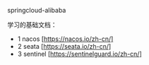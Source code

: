 springcloud-alibaba

学习的基础文档：
* 1 nacos   [https://nacos.io/zh-cn/]
* 2 seata [https://seata.io/zh-cn/]
* 3 sentinel [https://sentinelguard.io/zh-cn/]
